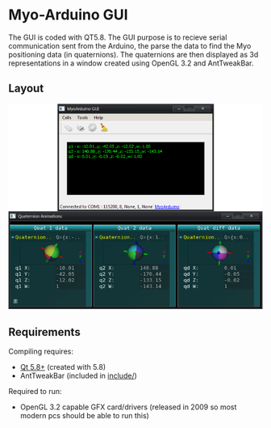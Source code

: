# Myo-Arduino GUI
The GUI is coded with QT5.8.
The GUI purpose is to recieve serial communication sent from the Arduino, the parse the data to find the Myo positioning data (in quaternions). 
The quaternions are then displayed as 3d representations in a window created using OpenGL 3.2 and AntTweakBar.
## Layout
<p align="center"><img src="../docs/MyoArduino_GUI.png"></p>

## Requirements

Compiling requires:
* [Qt 5.8+](https://www.qt.io/) (created with 5.8)
* AntTweakBar (included in [include/](MyoArduino_GUI/include/))

Required to run:
* OpenGL 3.2 capable GFX card/drivers (released in 2009 so most modern pcs should be able to run this)
